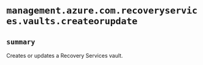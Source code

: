 # `management.azure.com.recoveryservices.vaults.createorupdate`

## `summary`
Creates or updates a Recovery Services vault.


